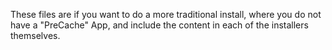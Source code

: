 These files are if you want to do a more traditional install, where you do not have a "PreCache" App, and include the content in each of the installers themselves.

